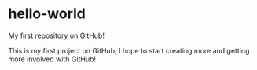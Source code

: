 hello-world
===========

My first repository on GitHub!

This is my first project on GitHub, I hope to start creating more and getting more involved with GitHub!
